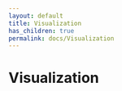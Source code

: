 ```yaml
---
layout: default
title: Visualization
has_children: true
permalink: docs/Visualization
---
```

# Visualization

